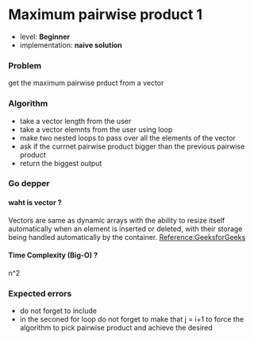 # Maximum pairwise product 1 
* level: **Beginner**
* implementation: **naive solution**


### Problem
 get the maximum pairwise prduct from a vector

### Algorithm
 - take a vector length from the user
 - take a vector elemnts from the user using loop
 - make two nested loops to pass over all the elements of the vector
 - ask if the currnet pairwise product bigger than the previous pairwise product
 - return the biggest output 

### Go depper

#### waht is vector ? 
Vectors are same as dynamic arrays with the ability to resize itself automatically when an element is inserted or deleted, with their storage being handled automatically by the container. [Reference:GeeksforGeeks](https://www.geeksforgeeks.org/vector-in-cpp-stl/)

#### Time Complexity (Big-O) ?
 n^2 

### Expected errors

 - do not forget to include <vector>
 - in the seconed for loop do not forget to make that j = i+1 to force the algorithm to pick pairwise product and achieve the desired
